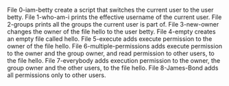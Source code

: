 File 0-iam-betty create a script that switches the current user to the user betty.
File 1-who-am-i  prints the effective username of the current user. 
File 2-groups prints all the groups the current user is part of.
File 3-new-owner changes the owner of the file hello to the user betty.
File 4-empty creates an empty file called hello.
File 5-execute adds execute permission to the owner of the file hello.
File 6-multiple-permissions adds execute permission to the owner and the group owner, and read permission to other users, to the file hello.
File 7-everybody adds execution permission to the owner, the group owner and the other users, to the file hello.
File 8-James-Bond adds all permissions only to other users.

